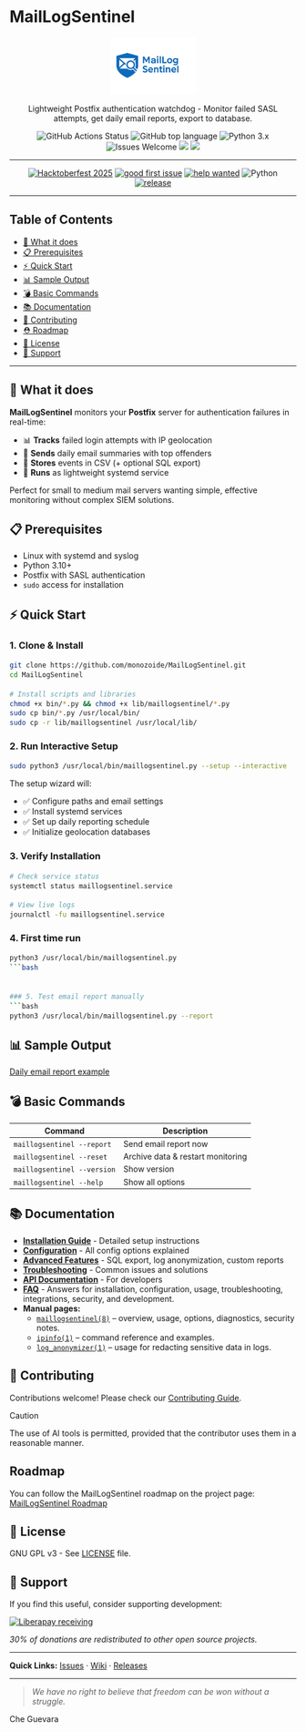 # MailLogSentinel

<p align="center">
  <img src="img/banner-logo.png" alt="MailLogSentinel Banner" height="100">
</p>

<p align="center">
Lightweight Postfix authentication watchdog - Monitor failed SASL attempts, get daily email reports, export to database.
</p>

<p align="center">
  <img src="https://img.shields.io/github/actions/workflow/status/monozoide/MailLogSentinel/python-app.yml?branch=main" alt="GitHub Actions Status" />
  <img src="https://img.shields.io/github/languages/top/monozoide/MailLogSentinel" alt="GitHub top language" /> 
  <img src="https://img.shields.io/badge/python-3.x-brightgreen" alt="Python 3.x" /> 
  <img src="https://img.shields.io/badge/Issues-Welcome-brightgreen" alt="Issues Welcome" />
  <img src="https://img.shields.io/liberapay/receives/Zoide.svg?logo=liberapay">
  <img src="https://img.shields.io/liberapay/gives/Zoide.svg?logo=liberapay">
</p>



---


<!-- 🎃 Hacktoberfest 2025 — Badges compacts -->
<p align="center">
  <a href="https://hacktoberfest.com/"><img alt="Hacktoberfest 2025" src="https://img.shields.io/badge/Hacktoberfest-2025-FF8AE2?style=flat-square&logo=github"></a>
  <a href="https://github.com/monozoide/MailLogSentinel/issues?q=is%3Aopen+is%3Aissue+label%3A%22good+first+issue%22"><img alt="good first issue" src="https://img.shields.io/github/issues-search?query=repo%3Amonozoide%2FMailLogSentinel%20label%3A%22good%20first%20issue%22%20state%3Aopen&label=good%20first%20issue&style=flat-square"></a>
  <a href="https://github.com/monozoide/MailLogSentinel/issues?q=is%3Aopen+is%3Aissue+label%3A%22help+wanted%22"><img alt="help wanted" src="https://img.shields.io/github/issues-search?query=repo%3Amonozoide%2FMailLogSentinel%20label%3A%22help%20wanted%22%20state%3Aopen&label=help%20wanted&style=flat-square"></a>
  <img alt="Python" src="https://img.shields.io/badge/python-3.10%20%7C%203.11%20%7C%203.12-3776AB?style=flat-square&logo=python&logoColor=white">
  <a href="https://github.com/monozoide/MailLogSentinel/releases"><img alt="release" src="https://img.shields.io/github/v/release/monozoide/MailLogSentinel?display_name=tag&sort=semver&style=flat-square"></a>
</p>

---

## Table of Contents

- [🎯 What it does](#-what-it-does)
- [📋 Prerequisites](#-prerequisites)
- [⚡ Quick Start](#-quick-start)
- [📊 Sample Output](#-sample-output)
- [💣 Basic Commands](#-basic-commands)
- [📚 Documentation](#-documentation)
- [🤝 Contributing](#-contributing)
- [⛑ Roadmap](#roadmap)
- [📄 License](#-license)
- [💖 Support](#-support)

---

## 🎯 What it does

**MailLogSentinel** monitors your **Postfix** server for authentication failures in real-time:
- 📊 **Tracks** failed login attempts with IP geolocation
- 📧 **Sends** daily email summaries with top offenders
- 💾 **Stores** events in CSV (+ optional SQL export)
- 🚀 **Runs** as lightweight systemd service

Perfect for small to medium mail servers wanting simple, effective monitoring without complex SIEM solutions.

## 📋 Prerequisites

- Linux with systemd and syslog
- Python 3.10+
- Postfix with SASL authentication
- `sudo` access for installation

## ⚡ Quick Start

### 1. Clone & Install

```bash
git clone https://github.com/monozoide/MailLogSentinel.git
cd MailLogSentinel

# Install scripts and libraries
chmod +x bin/*.py && chmod +x lib/maillogsentinel/*.py
sudo cp bin/*.py /usr/local/bin/
sudo cp -r lib/maillogsentinel /usr/local/lib/
```

### 2. Run Interactive Setup

```bash
sudo python3 /usr/local/bin/maillogsentinel.py --setup --interactive
```

The setup wizard will:
- ✅ Configure paths and email settings
- ✅ Install systemd services
- ✅ Set up daily reporting schedule
- ✅ Initialize geolocation databases

### 3. Verify Installation

```bash
# Check service status
systemctl status maillogsentinel.service

# View live logs
journalctl -fu maillogsentinel.service
```

### 4. First time run
```bash
python3 /usr/local/bin/maillogsentinel.py
```bash


### 5. Test email report manually
```bash
python3 /usr/local/bin/maillogsentinel.py --report
```

## 📊 Sample Output

[Daily email report example](docs/dataset/sample_email_report_output.txt)

## 💣 Basic Commands

| Command | Description |
|---------|------------|
| `maillogsentinel --report` | Send email report now |
| `maillogsentinel --reset` | Archive data & restart monitoring |
| `maillogsentinel --version` | Show version |
| `maillogsentinel --help` | Show all options |

## 📚 Documentation

- **[Installation Guide](../../wiki/Setup)** - Detailed setup instructions
- **[Configuration](../../wiki/Configuration)** - All config options explained
- **[Advanced Features](../../wiki/Features)** - SQL export, log anonymization, custom reports
- **[Troubleshooting](../../wiki/Troubleshooting)** - Common issues and solutions
- **[API Documentation](../../../tree/main/docs/api)** - For developers
- **[FAQ](../../wiki/FAQ.md)** - Answers for installation, configuration, usage, troubleshooting, integrations, security, and development.
- **Manual pages:**
  - [`maillogsentinel(8)`](docs/man/maillogsentinel.8.md) – overview, usage, options, diagnostics, security notes.
  - [`ipinfo(1)`](docs/man/ipinfo.8.md) – command reference and examples.
  - [`log_anonymizer(1)`](docs/man/log_anonymizer.8.md) – usage for redacting sensitive data in logs.


## 🤝 Contributing

Contributions welcome! Please check our [Contributing Guide](https://github.com/monozoide/MailLogSentinel/wiki/How-can-I-contribute%3F).

> [!CAUTION]
> The use of AI tools is permitted, provided that the contributor uses them in a reasonable manner. 

## Roadmap

You can follow the MailLogSentinel roadmap on the project page: [MailLogSentinel Roadmap](https://github.com/users/monozoide/projects/6)

## 📄 License

GNU GPL v3 - See [LICENSE](LICENSE) file.

## 💖 Support

If you find this useful, consider supporting development:

[![Liberapay receiving](https://img.shields.io/liberapay/receives/Zoide)](https://liberapay.com/Zoide/)

*30% of donations are redistributed to other open source projects.*

---

**Quick Links:** [Issues](https://github.com/monozoide/MailLogSentinel/issues) · [Wiki](https://github.com/monozoide/MailLogSentinel/wiki) · [Releases](https://github.com/monozoide/MailLogSentinel/releases)

---

> _We have no right to believe that freedom can be won without a struggle._

Che Guevara